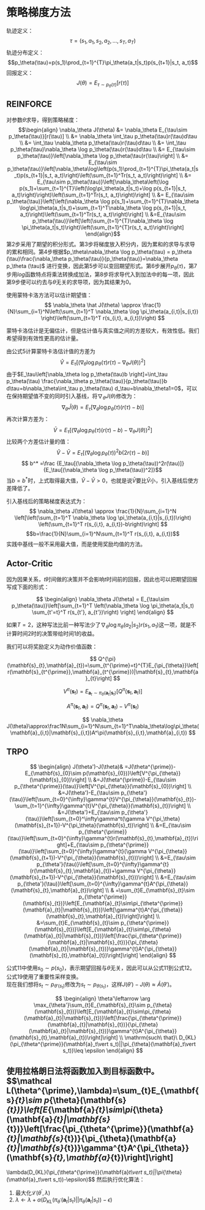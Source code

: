 # 策略梯度方法

轨迹定义：
$$\tau = (s_1, a_1, s_2, a_2, ..., s_T, a_T)$$
轨迹分布定义：
$$p_\theta(\tau)=p(s_1)\prod_{t=1}^{T}\pi_\theta(a_t|s_t)p(s_{t+1}|s_t, a_t)$$
回报定义：
$$J(\theta) = E_{\tau\sim p_\theta(\tau)}[r(\tau)] $$

## REINFORCE

对参数$\theta$求导，得到策略梯度：
$$\begin{align}
   \nabla_\theta J(\theta)  &= \nabla_\theta E_{\tau\sim p_\theta(\tau)}[r(\tau)] \\
     &= \nabla_\theta \int_\tau p_\theta(\tau)r(\tau)d\tau \\
     &= \int_\tau \nabla_\theta p_\theta(\tau)r(\tau)d\tau \\
     &= \int_\tau p_\theta(\tau)\nabla_\theta \log p_\theta(\tau)r(\tau)d\tau \\
     &= E_{\tau\sim p_\theta(\tau)}\left[\nabla_\theta \log p_\theta(\tau)r(\tau)\right] \\
     &= E_{\tau\sim p_\theta(\tau)}\left[\nabla_\theta\log\left(p(s_1)\prod_{t=1}^{T}\pi_\theta(a_t|s_t)p(s_{t+1}|s_t, a_t)\right)\left(\sum_{t=1}^Tr(s_t, a_t)\right)\right] \\
     &= E_{\tau\sim p_\theta(\tau)}\left[\nabla_\theta\left(\log p(s_1)+\sum_{t=1}^{T}\left(\log\pi_\theta(a_t|s_t)+\log p(s_{t+1}|s_t, a_t)\right)\right)\left(\sum_{t=1}^Tr(s_t, a_t)\right)\right] \\
     &= E_{\tau\sim p_\theta(\tau)}\left[\left(\nabla_\theta \log p(s_1)+\sum_{t=1}^{T}\nabla_\theta \log\pi_\theta(a_t|s_t)+\sum_{t=1}^T\nabla_\theta \log p(s_{t+1}|s_t, a_t)\right)\left(\sum_{t=1}^Tr(s_t, a_t)\right)\right] \\
     &=E_{\tau\sim p_\theta(\tau)}\left[\left(\sum_{t=1}^{T}\nabla_\theta \log \pi_\theta(a_t|s_t)\right)\left(\sum_{t=1}^{T}r(s_t, a_t)\right)\right]
 \end{align}$$
第2步采用了期望的积分形式。第3步将梯度放入积分内，因为累和的求导与求导的累和相同。第4步根据$p_\theta\nabla_\theta \log p_\theta(\tau) = p_\theta (\tau)\frac{\nabla_\theta p_\theta(\tau)}{p_\theta(\tau)}=\nabla_\theta p_\theta (\tau)$ 进行变换，因此第5步可以变回期望形式。第6步展开$p_\theta(\tau)$，第7步用$log$函数特点将乘法转换成加法，第8步将求导代入到加法中的每一项，因此第9步便可以约去与$\theta$无关的求导项，因为其结果为0。

使用蒙特卡洛方法可以估计期望值：
$$ \nabla_\theta \hat J(\theta) \approx \frac{1}{N}\sum_{i=1}^N\left(\sum_{t=1}^T \nabla_\theta \log \pi_\theta(a_{i,t}|s_{i,t}) \right)\left(\sum_{t=1}^T r(s_{i,t}, a_{i,t})\right) $$

蒙特卡洛估计是无偏估计，但是估计值与真实值之间的方差较大，有效性低。我们希望得到有效性更高的估计量。

由公式5计算蒙特卡洛估计值的方差为
$$ \hat V=E_\tau\left[\left(\nabla_\theta \log p_\theta(\tau)r(\tau)-\nabla_\theta J(\theta)\right)^2\right]$$
由于$E_\tau\left[\nabla_\theta log p_\theta(\tau)b \right]=\int_\tau p_\theta(\tau) \frac{\nabla_\theta p_\theta(\tau)}{p_\theta(\tau)}b d\tau=b\nabla_\theta\int_\tau p_\theta(\tau) d_\tau=b\nabla_\theta1=0$，可以在保持期望值不变的同时引入基线，将$\nabla_\theta J(\theta)$修改为：
$$\nabla_\theta \hat J(\theta)=E_\tau[\nabla_\theta \log p_\theta(\tau)(r(\tau)-b)]$$
再次计算方差为：
$$ \bar V=E_\tau\left[\left(\nabla_\theta \log p_\theta(\tau)(r(\tau)-b) - \nabla_\theta J(\theta)\right)^2\right] $$
比较两个方差估计量的值：
$$ \hat V - \bar V = E_\tau[(\nabla_\theta \log p_\theta(\tau))^2b(2r(\tau)-b)]$$
$$ b^* =\frac {E_\tau[(\nabla_\theta \log p_\theta(\tau))^2r(\tau)]}{E_\tau[(\nabla_\theta \log p_\theta(\tau))^2]}$$
当$b=b^*$时，上式取得最大值，$\hat V - \bar V > 0$，也就是说$\bar V$要比$\hat V$小，引入基线后使方差降低了。

引入基线后的策略梯度表达式为：
$$ \nabla_\theta J(\theta) \approx \frac{1}{N}\sum_{i=1}^N  \left[\left(\sum_{t=1}^T \nabla_\theta \log \pi_\theta(a_{i,t}|s_{i,t})\right) \left(\sum_{t=1}^T r(s_{i,t}, a_{i,t})-b\right)\right] $$
$$b=\frac{1}{N}\sum_{i=1}^N\sum_{t=1}^T r(s_{i,t}, a_{i,t})$$
实践中基线一般不采用最大值，而是使用奖励均值的方法。

## Actor-Critic

因为因果关系，$t$时间做的决策并不会影响$t$时间前的回报，因此也可以把期望回报写成下面的形式：

$$
\begin{align}
\nabla_\theta J(\theta) = E_{\tau\sim p_\theta(\tau)}\left[\sum_{t=1}^T \left(\nabla_\theta \log \pi_\theta(a_t|s_t) \sum_{t'=t}^T r(s_{t'}, a_{t'})\right) \right]
\end{align}
$$

如果$T=2$，这种写法比前一种写法少了$\nabla_\theta \log \pi_\theta(a_2|s_2)r(s_1,a_1)$这一项，就是不计算时间2时的决策带给时间1的收益。

我们可以将奖励定义为动作价值函数：

$$ Q^{\pi}(\mathbf{s}_{t},\mathbf{a}_{t})=\sum_{t^{\prime}=t}^{T}E_{\pi_{\theta}}\left[r(\mathbf{s}_{t^{\prime}},\mathbf{a}_{t^{\prime}})|\mathbf{s}_{t},\mathbf{a}_{t}\right] $$

$$ V^{\pi}(\mathbf{s}_{t})=E_{\mathbf{a}_{t}\sim\pi_{\theta}(\mathbf{a}_{t}|\mathbf{s}_{t})}[Q^{\pi}(\mathbf{s}_{t},\mathbf{a}_{t})] $$

$$ A^\pi(\mathbf{s}_t,\mathbf{a}_t)=Q^\pi(\mathbf{s}_t,\mathbf{a}_t)-V^\pi(\mathbf{s}_t) $$

$$ \nabla_\theta J(\theta)\approx\frac1N\sum_{i=1}^N\sum_{t=1}^T\nabla_\theta\log\pi_\theta(\mathbf{a}_{i,t}|\mathbf{s}_{i,t})A^\pi(\mathbf{s}_{i,t},\mathbf{a}_{i,t}) $$

## TRPO

$$ \begin{align}
J(\theta')-J(\theta)& =J(\theta^{\prime})-E_{\mathbf{s}_{0}\sim p(\mathbf{s}_{0})}\left[V^{\pi_{\theta}}(\mathbf{s}_{0})\right] \\
&=J(\theta^{\prime})-E_{\tau\sim p_{\theta^{\prime}}(\tau)}\left[V^{\pi_{\theta}}(\mathbf{s}_{0})\right] \\
&=J(\theta')-E_{\tau\sim p_{\theta'}(\tau)}\left[\sum_{t=0}^{\infty}\gamma^{t}V^{\pi_{\theta}}(\mathbf{s}_{t})-\sum_{t=1}^{\infty}\gamma^{t}V^{\pi_{\theta}}(\mathbf{s}_{t})\right] \\
&=J(\theta')+E_{\tau\sim p_{\theta'}(\tau)}\left[\sum_{t=0}^\infty\gamma^t(\gamma V^{\pi_\theta}(\mathbf{s}_{t+1})-V^{\pi_\theta}(\mathbf{s}_t))\right] \\
&=E_{\tau\sim p_{\theta^{\prime}}(\tau)}\left[\sum_{t=0}^{\infty}\gamma^{t}r(\mathbf{s}_{t},\mathbf{a}_{t})\right]+E_{\tau\sim p_{\theta^{\prime}}(\tau)}\left[\sum_{t=0}^{\infty}\gamma^{t}(\gamma V^{\pi_{\theta}}(\mathbf{s}_{t+1})-V^{\pi_{\theta}}(\mathbf{s}_{t}))\right] \\
&=E_{\tau\sim p_{\theta'}(\tau)}\left[\sum_{t=0}^{\infty}\gamma^{t}(r(\mathbf{s}_{t},\mathbf{a}_{t})+\gamma V^{\pi_{\theta}}(\mathbf{s}_{t+1})-V^{\pi_{\theta}}(\mathbf{s}_{t}))\right] \\
&=E_{\tau\sim p_{\theta'}(\tau)}\left[\sum_{t=0}^{\infty}\gamma^{t}A^{\pi_{\theta}}(\mathbf{s}_{t},\mathbf{a}_{t})\right] \\
& =\sum_{t}E_{\mathbf{s}_{t}\sim p_{\theta^{\prime}}(\mathbf{s}_{t})}\left[E_{\mathbf{a}_{t}\sim\pi_{\theta^{\prime}}(\mathbf{a}_{t}|\mathbf{s}_{t})}\left[\gamma^{t}A^{\pi_{\theta}}(\mathbf{s}_{t},\mathbf{a}_{t})\right]\right] \\
&=\sum_{t}E_{\mathbf{s}_{t}\sim p_{\theta^{\prime}}(\mathbf{s}_{t})}\left[E_{\mathbf{a}_{t}\sim\pi_{\theta}(\mathbf{a}_{t}|\mathbf{s}_{t})}\left[\frac{\pi_{\theta^{\prime}}(\mathbf{a}_{t}|\mathbf{s}_{t})}{\pi_{\theta}(\mathbf{a}_{t}|\mathbf{s}_{t})}\gamma^{t}A^{\pi_{\theta}}(\mathbf{s}_{t},\mathbf{a}_{t})\right]\right]
\end{align} $$

公式11中使用$s_0\sim p(s_0)$，表示期望回报与$\theta$无关，因此可以从公式11到公式12。公式19使用了重要性采样变换。  
现在我们想将$s_t\sim p_{\theta'(s_t)}$修改为$s_t\sim p_{\theta(s_t)}$，这样$J(\theta')-J(\theta)\approx\bar A(\theta')$。

$$
\begin{align}
\theta'\leftarrow \arg \max_{\theta'}\sum_{t}E_{\mathbf{s}_{t}\sim p_{\theta}(\mathbf{s}_{t})}\left[E_{\mathbf{a}_{t}\sim\pi_{\theta}(\mathbf{a}_{t}|\mathbf{s}_{t})}\left[\frac{\pi_{\theta^{\prime}}(\mathbf{a}_{t}|\mathbf{s}_{t})}{\pi_{\theta}(\mathbf{a}_{t}|\mathbf{s}_{t})}\gamma^{t}A^{\pi_{\theta}}(\mathbf{s}_{t},\mathbf{a}_{t})\right]\right]
\\
	\mathrm{such\ that}\ D_{KL}(\pi_{\theta^{\prime}}(\mathbf{a}_t\vert s_t)||\pi_{\theta}(\mathbf{a}_t\vert s_t))\leq \epsilon
\end{align}
$$

使用拉格朗日法将函数加入到目标函数中。
$$\mathcal L(\theta^{\prime},\lambda)=\sum_{t}E_{\mathbf{s}_{t}\sim p_{\theta}(\mathbf{s}_{t})}\left[E_{\mathbf{a}_{t}\sim\pi_{\theta}(\mathbf{a}_{t}|\mathbf{s}_{t})}\left[\frac{\pi_{\theta^{\prime}}(\mathbf{a}_{t}|\mathbf{s}_{t})}{\pi_{\theta}(\mathbf{a}_{t}|\mathbf{s}_{t})}\gamma^{t}A^{\pi_{\theta}}(\mathbf{s}_{t},\mathbf{a}_{t})\right]\right]
-
\lambda(D_{KL}(\pi_{\theta^{\prime}}(\mathbf{a}_t\vert s_t)||\pi_{\theta}(\mathbf{a}_t\vert s_t))-\epsilon)$$
然后执行优化算法：
1. 最大化$\mathcal L(\theta^{\prime}, \lambda)$
2. $\lambda \leftarrow \lambda + \alpha (D_{KL}(\pi_{\theta^{\prime}}(\mathbf{a}_t\vert s_t)||\pi_{\theta}(\mathbf{a}_t\vert s_t))-\epsilon)$
